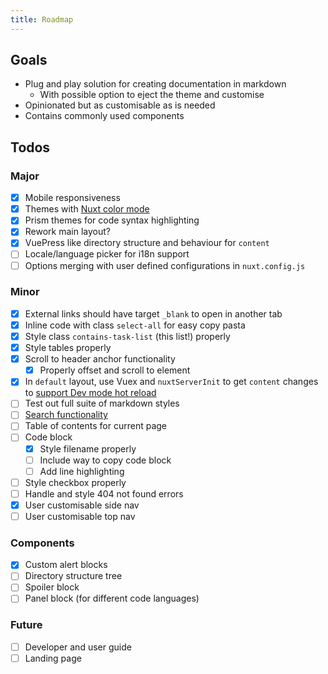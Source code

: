```yaml
---
title: Roadmap
---
```


## Goals

- Plug and play solution for creating documentation in markdown
  - With possible option to eject the theme and customise
- Opinionated but as customisable as is needed
- Contains commonly used components

## Todos

### Major

- [x] Mobile responsiveness
- [x] Themes with [Nuxt color mode](https://nuxtjs.org/blog/going-dark-with-nuxtjs-color-mode/)
- [x] Prism themes for code syntax highlighting
- [x] Rework main layout?
- [x] VuePress like directory structure and behaviour for `content`
- [ ] Locale/language picker for i18n support
- [ ] Options merging with user defined configurations in `nuxt.config.js`

### Minor

- [x] External links should have target `_blank` to open in another tab
- [x] Inline code with class `select-all` for easy copy pasta
- [x] Style class `contains-task-list` (this list!) properly
- [x] Style tables properly
- [x] Scroll to header anchor functionality
  - [x] Properly offset and scroll to element
- [x] In `default` layout, use Vuex and `nuxtServerInit` to get `content` changes to [support Dev mode hot reload](https://content.nuxtjs.org/advanced#handling-hot-reload)
- [ ] Test out full suite of markdown styles
- [ ] [Search functionality](https://content.nuxtjs.org/examples#search)
- [ ] Table of contents for current page
- [ ] Code block
  - [x] Style filename properly
  - [ ] Include way to copy code block
  - [ ] Add line highlighting
- [ ] Style checkbox properly
- [ ] Handle and style 404 not found errors
- [x] User customisable side nav
- [ ] User customisable top nav

### Components

- [x] Custom alert blocks
- [ ] Directory structure tree
- [ ] Spoiler block
- [ ] Panel block (for different code languages)

### Future

- [ ] Developer and user guide
- [ ] Landing page
